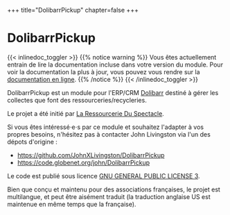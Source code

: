 +++
title="DolibarrPickup"
chapter=false
+++

# DolibarrPickup

{{< inlinedoc_toggler >}}
{{% notice warning %}}
Vous êtes actuellement entrain de lire la documentation incluse dans votre version du module.
Pour voir la documentation la plus à jour, vous pouvez vous rendre sur la
[documentation en ligne](https://johnxlivingston.github.io/DolibarrPickup/).
{{% /notice %}}
{{< /inlinedoc_toggler >}}

DolibarrPickup est un module pour l'ERP/CRM [Dolibarr](https://www.dolibarr.org/) destiné à gérer les collectes que font des ressourceries/recycleries.

Le projet a été initié par [La Ressourcerie Du Spectacle](https://www.ressourcerieduspectacle.fr).

Si vous êtes intéressé⋅e⋅s par ce module et souhaitez l'adapter à vos propres besoins,
n'hésitez pas à contacter John Livingston via l'un des dépots d'origine :

- https://github.com/JohnXLivingston/DolibarrPickup
- https://code.globenet.org/john/DolibarrPickup

Le code est publié sous licence [GNU GENERAL PUBLIC LICENSE 3](https://code.globenet.org/john/DolibarrPickup/-/blob/main/COPYING).

Bien que conçu et maintenu pour des associations françaises, le projet est multilangue, et peut être aisément traduit (la traduction anglaise US est maintenue en même temps que la française).
